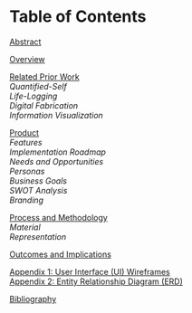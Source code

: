 Table of Contents
===

[Abstract](abstract.md)

[Overview](overview.md)

[Related Prior Work](related-work.md)  
_Quantified-Self_  
_Life-Logging_  
_Digital Fabrication_  
_Information Visualization_  

[Product](product.md)  
_Features_  
_Implementation Roadmap_  
_Needs and Opportunities_  
_Personas_  
_Business Goals_  
_SWOT Analysis_  
_Branding_  

[Process and Methodology](process.md)  
_Material_  
_Representation_  

[Outcomes and Implications](outcome.md)

[Appendix 1: User Interface (UI) Wireframes](apx.md)  
[Appendix 2: Entity Relationship Diagram (ERD)](apx.md)

[Bibliography](bib.md)
